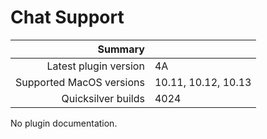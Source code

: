 # Chat Support



 Summary                  | &nbsp; 
-------------------------:|:--------------------
 Latest plugin version    | 4A
 Supported MacOS versions | 10.11, 10.12, 10.13
 Quicksilver builds       | 4024


No plugin documentation.